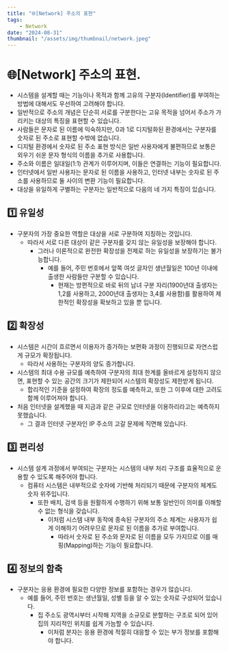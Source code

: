 ```yaml
---
title: "🌐[Network] 주소의 표현"
tags:
    - Network
date: "2024-08-31"
thumbnail: "/assets/img/thumbnail/network.jpeg"
---
```


# 🌐[Network] 주소의 표현.

- 시스템을 설계할 때는 기능이나 목적과 함께 고유의 구분자(Identifier)를 부여하는 방법에 대해서도 우선하여 고려해야 합니다.
- 일반적으로 주소의 개념은 단순히 서로를 구분한다는 고유 목적을 넘어서 주소가 가리키는 대상의 특징을 표현할 수 있습니다.
- 사람들은 문자로 된 이름에 익숙하지만, 0과 1로 디지털화된 환경에서는 구분자를 숫자로 된 주소로 표현할 수밖에 없습니다.
- 디지털 환경에서 숫자로 된 주소 표현 방식은 일반 사용자에게 불편하므로 보통은 외우기 쉬운 문자 형식의 이름을 추가로 사용합니다.
- 주소와 이름은 일대일(1:1) 관계가 이루어지며, 이들은 연결하는 기능이 필요합니다.
- 인터넷에서 일반 사용자는 문자로 된 이름을 사용하고, 인터넷 내부는 숫자로 된 주소를 사용하므로 둘 사이의 변환 기능이 필요합니다.
- 대상을 유일하게 구별하는 구분자는 일반적으로 다음의 네 가지 특징이 있습니다.

## 1️⃣ 유일성

- 구분자의 가장 중요한 역할은 대상을 서로 구분하여 지칭하는 것입니다.
    - 따라서 서로 다른 대상이 같은 구분자를 갖지 않는 유일성을 보장해야 합니다.
        - 그러나 이론적으로 완전한 확장성을 전제로 하는 유일성을 보장하기는 불가능합니다.
            - 예를 들어, 주민 번호에서 앞쪽 여섯 글자인 생년월일은 100년 이내에 출생한 사람들만 구분할 수 있습니다.
                - 현재는 방편적으로 바로 뒤의 남녀 구분 자리(1900년대 출생자는 1,2를 사용하고, 2000년대 출생자는 3,4를 사용함)를 활용하여 제한적인 확장성을 확보하고 있을 뿐 입니다.

## 2️⃣ 확장성

- 시스템은 시간이 흐르면서 이용자가 증가하는 보편화 과정이 진행되므로 자연스럽게 규모가 확장됩니다.
    - 따라서 사용하는 구분자의 양도 증가합니다.
- 시스템의 최대 수용 규모를 예측하여 구분자의 최대 한계를 올바르게 설정하지 않으면, 표현할 수 있는 공간의 크기가 제한되어 시스템의 확장성도 제한받게 됩니다.
    - 합리적인 기준을 설정하여 확장의 정도를 예측하고, 또한 그 이후에 대한 고려도 함께 이루어져야 합니다.
- 처음 인터넷을 설계했을 때 지금과 같은 규모로 인터넷을 이용하리라고는 예측하지 못했습니다.
    - 그 결과 인터넷 구분자인 IP 주소의 고갈 문제에 직면해 있습니다.

## 3️⃣ 편리성

- 시스템 설계 과정에서 부여되는 구분자는 시스템의 내부 처리 구조를 효율적으로 운용할 수 있도록 해주어야 합니다.
    - 컴퓨터 시스템은 내부적으로 숫자에 기반해 처리되기 때문에 구분자의 체계도 숫자 위주입니다.
        - 또한 배치, 검색 등을 원활하게 수행하기 위해 보통 일반인이 의미를 이해할 수 없는 형식을 갖습니다.
            - 이처럼 시스템 내부 동작에 종속된 구분자의 주소 체계는 사용자가 쉽게 이해하기 어려우므로 문자로 된 이름을 추가로 부여합니다.
                - 따라서 숫자로 된 주소와 문자로 된 이름을 모두 가지므로 이를 매핑(Mapping)하는 기능이 필요합니다.

## 4️⃣ 정보의 함축

- 구분자는 응용 환경에 필요한 다양한 정보를 포함하는 경우가 많습니다.
    - 예를 들어, 주민 번호는 생년월일, 성별 등을 알 수 있는 숫자로 구성되어 있습니다.
        - 집 주소도 광역시부터 시작해 지역을 소규모로 분할하는 구조로 되어 있어 집의 지리적인 위치를 쉽게 가늠할 수 있습니다.
            - 이처럼 분자는 응용 환경에 적절히 대응할 수 있는 부가 정보를 포함해야 합니다.
